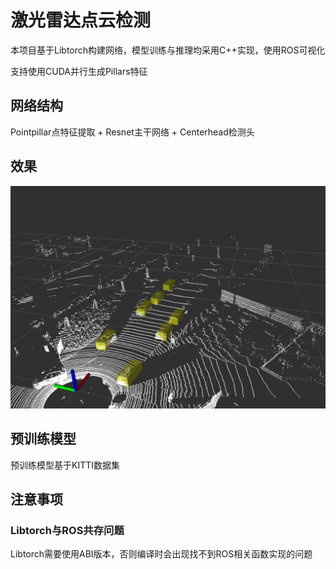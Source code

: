# 激光雷达点云检测

本项目基于Libtorch构建网络，模型训练与推理均采用C++实现，使用ROS可视化

支持使用CUDA并行生成Pillars特征

## 网络结构

Pointpillar点特征提取 + Resnet主干网络 + Centerhead检测头

## 效果

![](pic/demo.png)

## 预训练模型

预训练模型基于KITTI数据集

## 注意事项

### Libtorch与ROS共存问题
Libtorch需要使用ABI版本，否则编译时会出现找不到ROS相关函数实现的问题